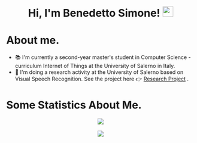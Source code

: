 <h1 align="center">
  Hi, I'm Benedetto Simone!
  <img src="https://media.giphy.com/media/hvRJCLFzcasrR4ia7z/giphy.gif" width="28">
</h1>


# About me.

- 📚 I'm currently a second-year master's student in Computer Science - curriculum Internet of Things at the University of Salerno in Italy. 
- 🔎 I'm doing a research activity at the University of Salerno based on Visual Speech Recognition. See the project here 👉 [Research Project](https://github.com/BenedettoSimone/researchProject) .

# Some Statistics About Me.

<p align="center">
<img src="https://github-readme-stats.vercel.app/api?username=BenedettoSimone&count_private=true&show_icons=true&theme=github_dark" /><br><br>
<img src="https://github-readme-stats.vercel.app/api/top-langs/?username=BenedettoSimone&hide=TeX&layout=compact&theme=github_dark" />
</p>

